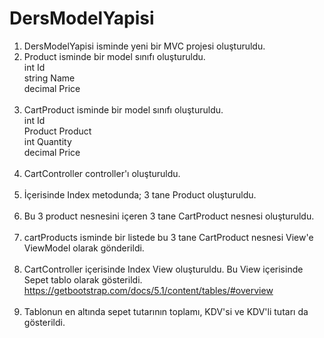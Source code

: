 # DersModelYapisi

1) DersModelYapisi isminde yeni bir MVC projesi oluşturuldu.<br>
2) Product isminde bir model sınıfı oluşturuldu.<br>
  int Id <br>
  string Name<br>
  decimal Price<br><br>
3) CartProduct isminde bir model sınıfı oluşturuldu. <br>
  int Id<br>
  Product Product<br>
  int Quantity<br>
  decimal Price<br><br>
4) CartController controller'ı oluşturuldu.<br><br>
5) İçerisinde Index metodunda; 3 tane Product oluşturuldu.<br><br>
6) Bu 3 product nesnesini içeren 3 tane CartProduct nesnesi oluşturuldu. <br><br>
7) cartProducts isminde bir listede bu 3 tane CartProduct nesnesi View'e ViewModel olarak gönderildi.<br><br>
8) CartController içerisinde Index View oluşturuldu. Bu View içerisinde Sepet tablo olarak gösterildi.<br>
  https://getbootstrap.com/docs/5.1/content/tables/#overview<br><br>
9) Tablonun en altında sepet tutarının toplamı, KDV'si ve KDV'li tutarı da gösterildi.<br><br>
